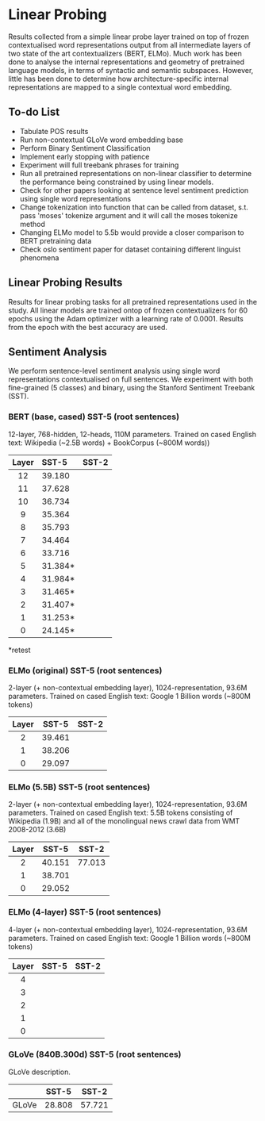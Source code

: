 
# **Linear Probing**

Results collected from a simple linear probe layer trained on top of frozen contextualised word representations output from all intermediate layers of two state of the art contextualizers (BERT, ELMo). Much work has been done to analyse the internal representations and geometry of pretrained language models, in terms of syntactic and semantic subspaces. However, little has been done to determine how architecture-specific internal representations are mapped to a single contextual word embedding.

## **To-do List**

- Tabulate POS results
- Run non-contextual GLoVe word embedding base
- Perform Binary Sentiment Classification
- Implement early stopping with patience
- Experiment will full treebank phrases for training
- Run all pretrained representations on non-linear classifier to determine the performance being constrained by using linear models.
- Check for other papers looking at sentence level sentiment prediction using single word representations
- Change tokenization into function that can be called from dataset, s.t. pass 'moses' tokenize argument and it will call the moses tokenize method
- Changing ELMo model to 5.5b would provide a closer comparison to BERT pretraining data
- Check oslo sentiment paper for dataset containing different linguist phenomena


## **Linear Probing Results**

Results for linear probing tasks for all pretrained representations used in the study. All linear models are trained ontop of frozen contextualizers for 60 epochs using the Adam optimizer with a learning rate of 0.0001. Results from the epoch with the best accuracy are used.

## **Sentiment Analysis**

We perform sentence-level sentiment analysis using single word representations contextualised on full sentences. We experiment with both fine-grained (5 classes) and binary, using the Stanford Sentiment Treebank (SST).

### **BERT (base, cased) SST-5 (root sentences)**

12-layer, 768-hidden, 12-heads, 110M parameters.
Trained on cased English text: Wikipedia (~2.5B words) + BookCorpus (~800M words))

| Layer     | SST-5    | SST-2                |
|:---------:|:---------|:--------------------:|
|12         | 39.180   |
|11         | 37.628   |
|10         | 36.734   |
|9          | 35.364   |
|8          | 35.793   |
|7          | 34.464   |
|6          | 33.716   |
|5          | 31.384*  |
|4          | 31.984*  |
|3          | 31.465*  |
|2          | 31.407*  |
|1          | 31.253*  |
|0          | 24.145*  |

*retest

### **ELMo (original) SST-5 (root sentences)**

2-layer (+ non-contextual embedding layer), 1024-representation, 93.6M parameters.
Trained on cased English text: Google 1 Billion words (~800M tokens)

| Layer     | SST-5                | SST-2                |
|:---------:|:--------------------:|:--------------------:|
|2          | 39.461               |                      |
|1          | 38.206               |                      |
|0          | 29.097               |                      |

### **ELMo (5.5B) SST-5 (root sentences)**

2-layer (+ non-contextual embedding layer), 1024-representation, 93.6M parameters.
Trained on cased English text: 5.5B tokens consisting of Wikipedia (1.9B) and all of the monolingual news crawl data from WMT 2008-2012 (3.6B)

| Layer     | SST-5     | SST-2                |
|:---------:|:---------:|:--------------------:|
|2          | 40.151    | 77.013
|1          | 38.701    |
|0          | 29.052    |

### **ELMo (4-layer) SST-5 (root sentences)**

4-layer (+ non-contextual embedding layer), 1024-representation, 93.6M parameters.
Trained on cased English text: Google 1 Billion words (~800M tokens)

| Layer     | SST-5     | SST-2                |
|:---------:|:---------:|:--------------------:|
|4          |
|3          |
|2          |
|1          |
|0          |

### **GLoVe (840B.300d) SST-5 (root sentences)**

GLoVe description.

|           | SST-5                | SST-2                |
|:---------:|:--------------------:|:--------------------:|
| GLoVe     | 28.808               | 57.721               |
